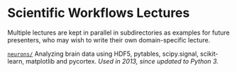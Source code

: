 # Scientific Workflows Lectures

Multiple lectures are kept in parallel in subdirectories as examples
for future presenters, who may wish to write their own domain-specific
lecture.

[`neurons/`](neurons) Analyzing brain data using HDF5, pytables,
scipy.signal, scikit-learn, matplotlib and pycortex. *Used in 2013,
since updated to Python 3.*
